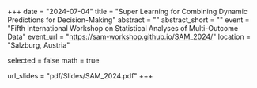 +++
date = "2024-07-04"
title = "Super Learning for Combining Dynamic Predictions for Decision-Making"
abstract = ""
abstract_short = ""
event = "Fifth International Workshop on Statistical Analyses of Multi-Outcome Data"
event_url = "https://sam-workshop.github.io/SAM_2024/"
location = "Salzburg, Austria"

selected = false
math = true

url_slides = "pdf/Slides/SAM_2024.pdf"
+++
